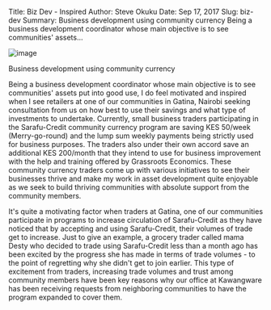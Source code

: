 Title: Biz Dev - Inspired
Author: Steve Okuku
Date: Sep 17, 2017
Slug: biz-dev
Summary: Business development using community currency Being a business
development coordinator whose main objective is to see communities'
assets...

![image](images/blog/biz-dev1.webp)

Business development using community currency

Being a business development coordinator whose main objective is to see
communities' assets put into good use, I do feel motivated and inspired
when I see retailers at one of our communities in Gatina, Nairobi
seeking consultation from us on how best to use their savings and what
type of investments to undertake. Currently, small business traders
participating in the Sarafu-Credit community currency program are saving
KES 50/week (Merry-go-round) and the lump sum weekly payments being
strictly used for business purposes. The traders also under their own
accord save an additional KES 200/month that they intend to use for
business improvement with the help and training offered by Grassroots
Economics. These community currency traders come up with various
initiatives to see their businesses thrive and make my work in asset
development quite enjoyable as we seek to build thriving communities
with absolute support from the community members.

It's quite a motivating factor when traders at Gatina, one of our
communities participate in programs to increase circulation of
Sarafu-Credit as they have noticed that by accepting and using
Sarafu-Credit, their volumes of trade get to increase. Just to give an
example, a grocery trader called mama Desty who decided to trade using
Sarafu-Credit less than a month ago has been excited by the progress she
has made in terms of trade volumes - to the point of regretting why she
didn't get to join earlier. This type of excitement from traders,
increasing trade volumes and trust among community members have been key
reasons why our office at Kawangware has been receiving requests from
neighboring communities to have the program expanded to cover them.
